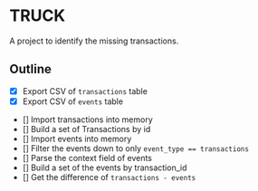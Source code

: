 # TRUCK

A project to identify the missing transactions.

## Outline

- [x] Export CSV of `transactions` table
- [x] Export CSV of `events` table
- [] Import transactions into memory
- [] Build a set of Transactions by id
- [] Import events into memory
- [] Filter the events down to only `event_type == transactions`
- [] Parse the context field of events
- [] Build a set of the events by transaction_id
- [] Get the difference of `transactions - events`

